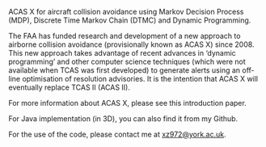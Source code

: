 ACAS X for aircraft collision avoidance using Markov Decision Process (MDP), Discrete Time Markov Chain (DTMC) and Dynamic Programming.


The FAA has funded research and development of a new approach to airborne collision avoidance (provisionally known as ACAS X) since 2008. This new approach takes advantage of recent advances in ‘dynamic programming’ and other computer science techniques (which were not available when TCAS was first developed) to generate alerts using an off-line optimisation of resolution advisories. It is the intention that ACAS X will eventually replace TCAS II (ACAS II).

For more information about ACAS X, please see this introduction paper.

For Java implementation (in 3D), you can also find it from my Github.

For the use of the code, please contact me at xz972@york.ac.uk.
